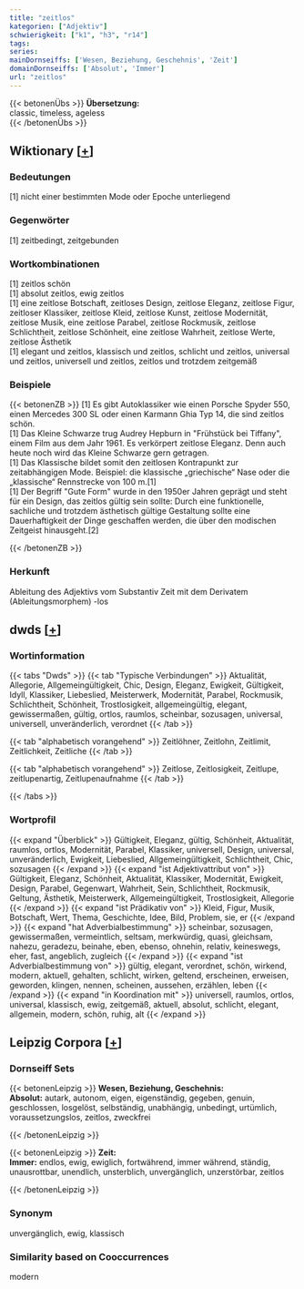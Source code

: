 ```yaml
---
title: "zeitlos"
kategorien: ["Adjektiv"]
schwierigkeit: ["k1", "h3", "r14"]
tags:
series:
mainDornseiffs: ['Wesen, Beziehung, Geschehnis', 'Zeit']
domainDornseiffs: ['Absolut', 'Immer']
url: "zeitlos"
---
```


{{< betonenÜbs >}}
**Übersetzung:**  
classic, timeless, ageless  
{{< /betonenÜbs >}}

## Wiktionary [[+](https://de.wiktionary.org/wiki/zeitlos)]

### Bedeutungen
[1] nicht einer bestimmten Mode oder Epoche unterliegend  

### Gegenwörter
[1] zeitbedingt, zeitgebunden  

### Wortkombinationen
[1] zeitlos schön  
[1] absolut zeitlos, ewig zeitlos  
[1] eine zeitlose Botschaft, zeitloses Design, zeitlose Eleganz, zeitlose Figur, zeitloser Klassiker, zeitlose Kleid, zeitlose Kunst, zeitlose Modernität, zeitlose Musik, eine zeitlose Parabel, zeitlose Rockmusik, zeitlose Schlichtheit, zeitlose Schönheit, eine zeitlose Wahrheit, zeitlose Werte, zeitlose Ästhetik  
[1] elegant und zeitlos, klassisch und zeitlos, schlicht und zeitlos, universal und zeitlos, universell und zeitlos, zeitlos und trotzdem zeitgemäß  

### Beispiele
{{< betonenZB >}}
[1] Es gibt Autoklassiker wie einen Porsche Spyder 550, einen Mercedes 300 SL oder einen Karmann Ghia Typ 14, die sind zeitlos schön.  
[1] Das Kleine Schwarze trug Audrey Hepburn in "Frühstück bei Tiffany", einem Film aus dem Jahr 1961. Es verkörpert zeitlose Eleganz. Denn auch heute noch wird das Kleine Schwarze gern getragen.  
[1] Das Klassische bildet somit den zeitlosen Kontrapunkt zur zeitabhängigen Mode. Beispiel: die klassische „griechische“ Nase oder die „klassische“ Rennstrecke von 100 m.[1]  
[1] Der Begriff "Gute Form" wurde in den 1950er Jahren geprägt und steht für ein Design, das zeitlos gültig sein sollte: Durch eine funktionelle, sachliche und trotzdem ästhetisch gültige Gestaltung sollte eine Dauerhaftigkeit der Dinge geschaffen werden, die über den modischen Zeitgeist hinausgeht.[2]  

{{< /betonenZB >}}
### Herkunft
Ableitung des Adjektivs vom Substantiv Zeit mit dem Derivatem (Ableitungsmorphem) -los  



## dwds [[+](https://www.dwds.de/wb/zeitlos)]

### Wortinformation
{{< tabs "Dwds" >}}
{{< tab "Typische Verbindungen" >}}
Aktualität, Allegorie, Allgemeingültigkeit, Chic, Design, Eleganz, Ewigkeit, Gültigkeit, Idyll, Klassiker, Liebeslied, Meisterwerk, Modernität, Parabel, Rockmusik, Schlichtheit, Schönheit, Trostlosigkeit, allgemeingültig, elegant, gewissermaßen, gültig, ortlos, raumlos, scheinbar, sozusagen, universal, universell, unveränderlich, verordnet
{{< /tab >}}

{{< tab "alphabetisch vorangehend" >}}
Zeitlöhner, Zeitlohn, Zeitlimit, Zeitlichkeit, Zeitliche
{{< /tab >}}

{{< tab "alphabetisch vorangehend" >}}
Zeitlose, Zeitlosigkeit, Zeitlupe, zeitlupenartig, Zeitlupenaufnahme
{{< /tab >}}

{{< /tabs >}}

### Wortprofil
{{< expand "Überblick" >}} Gültigkeit, Eleganz, gültig, Schönheit, Aktualität, raumlos, ortlos, Modernität, Parabel, Klassiker, universell, Design, universal, unveränderlich, Ewigkeit, Liebeslied, Allgemeingültigkeit, Schlichtheit, Chic, sozusagen {{< /expand >}}
{{< expand "ist Adjektivattribut von" >}} Gültigkeit, Eleganz, Schönheit, Aktualität, Klassiker, Modernität, Ewigkeit, Design, Parabel, Gegenwart, Wahrheit, Sein, Schlichtheit, Rockmusik, Geltung, Ästhetik, Meisterwerk, Allgemeingültigkeit, Trostlosigkeit, Allegorie {{< /expand >}}
{{< expand "ist Prädikativ von" >}} Kleid, Figur, Musik, Botschaft, Wert, Thema, Geschichte, Idee, Bild, Problem, sie, er {{< /expand >}}
{{< expand "hat Adverbialbestimmung" >}} scheinbar, sozusagen, gewissermaßen, vermeintlich, seltsam, merkwürdig, quasi, gleichsam, nahezu, geradezu, beinahe, eben, ebenso, ohnehin, relativ, keineswegs, eher, fast, angeblich, zugleich {{< /expand >}}
{{< expand "ist Adverbialbestimmung von" >}} gültig, elegant, verordnet, schön, wirkend, modern, aktuell, gehalten, schlicht, wirken, geltend, erscheinen, erweisen, geworden, klingen, nennen, scheinen, aussehen, erzählen, leben {{< /expand >}}
{{< expand "in Koordination mit" >}} universell, raumlos, ortlos, universal, klassisch, ewig, zeitgemäß, aktuell, absolut, schlicht, elegant, allgemein, modern, schön, ruhig, alt {{< /expand >}}

## Leipzig Corpora [[+](https://corpora.uni-leipzig.de/en/res?word=zeitlos&corpusId=deu_newscrawl-public_2018)]

### Dornseiff Sets
{{< betonenLeipzig >}}
**Wesen, Beziehung, Geschehnis:**  
**Absolut:** autark, autonom, eigen, eigenständig, gegeben, genuin, geschlossen, losgelöst, selbständig, unabhängig, unbedingt, urtümlich, voraussetzungslos, zeitlos, zweckfrei  

{{< /betonenLeipzig >}}


{{< betonenLeipzig >}}
**Zeit:**  
**Immer:** endlos, ewig, ewiglich, fortwährend, immer während, ständig, unausrottbar, unendlich, unsterblich, unvergänglich, unzerstörbar, zeitlos  

{{< /betonenLeipzig >}}

### Synonym
unvergänglich, ewig, klassisch


### Similarity based on Cooccurrences
modern

